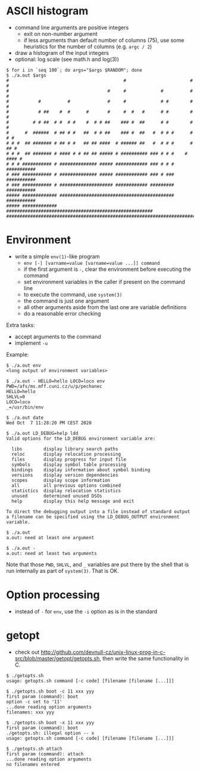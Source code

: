 # ASCII histogram

  - command line arguments are positive integers
    - exit on non-number argument
    - if less arguments than default number of columns (75), use some heuristics
      for the number of columns (e.g. `argc / 2`)
  - draw a histogram of the input integers
  - optional: log scale (see math.h and log(3))

```
$ for i in `seq 100`; do args="$args $RANDOM"; done
$ ./a.out $args
#                                           #                        #  #
#                                     #     #             #          #  #
#           #          #              #     #             # #        #  #
#           # ##    #  #      #       #     #  #   #      # #        #  #
#         # # ##  # #  # #    #  # # ##    ### #  ##      # #        #  #
#      #  ######  # ## # #   ##  # # ##    ### #  ##   #  # # #      #  # #
# # #  ## ####### # ## # #   ## ## ####  # ###### ##   #  # # #      # ## #
# # #  ## ####### # #### # # ## ## ##### # ########## ### # # #    # #### #
# # # ########### # ############## ##### ############ ### # # # ###########
# ### ########### # ############## ##### ############ ### # ### ###########
# ### ########### # #################### ############ ######### ###########
##### ############# ########################################### ###########
##### ############# #######################################################
###########################################################################
```


# Environment

- write a simple `env(1)`-like program
  - `env [-] [varname=value [varname=value ...]] command`
  - if the first argument is `-`, clear the environment before executing the command
  - set environment variables in the caller if present on the command line
  - to execute the command, use `system(3)`
  - the command is just one argument
  - all other arguments aside from the last one are variable definitions
  - do a reasonable error checking

Extra tasks:
  - accept arguments to the command
  - implement `-u`

Example:

```
$ ./a.out env
<long output of environment variables>

$ ./a.out - HELLO=hello LOCO=loco env
PWD=/afs/ms.mff.cuni.cz/u/p/pechanec
HELLO=hello
SHLVL=0
LOCO=loco
_=/usr/bin/env

$ ./a.out date
Wed Oct  7 11:28:20 PM CEST 2020

$ ./a.out LD_DEBUG=help ldd
Valid options for the LD_DEBUG environment variable are:

  libs        display library search paths
  reloc       display relocation processing
  files       display progress for input file
  symbols     display symbol table processing
  bindings    display information about symbol binding
  versions    display version dependencies
  scopes      display scope information
  all         all previous options combined
  statistics  display relocation statistics
  unused      determined unused DSOs
  help        display this help message and exit

To direct the debugging output into a file instead of standard output
a filename can be specified using the LD_DEBUG_OUTPUT environment variable.

$ ./a.out
a.out: need at least one argument

$ ./a.out -
a.out: need at least two arguments
```

Note that those `PWD`, `SHLVL`, and `_` variables are put there by the shell
that is run internally as part of `system(3)`.  That is OK.

# Option processing

- instead of `-` for `env`, use the `-i` option as is in the standard

# getopt

- check out http://github.com/devnull-cz/unix-linux-prog-in-c-src/blob/master/getopt/getopts.sh, then write the same
  functionality in C. 

```
$ ./getopts.sh
usage: getopts.sh command [-c code] [filename [filename [...]]]

$ ./getopts.sh boot -c 11 xxx yyy
first param (command): boot
option -c set to '11'
...done reading option arguments
filenames: xxx yyy

$ ./getopts.sh boot -x 11 xxx yyy
first param (command): boot
./getopts.sh: illegal option -- x
usage: getopts.sh command [-c code] [filename [filename [...]]]

$ ./getopts.sh attach
first param (command): attach
...done reading option arguments
no filenames entered
```

